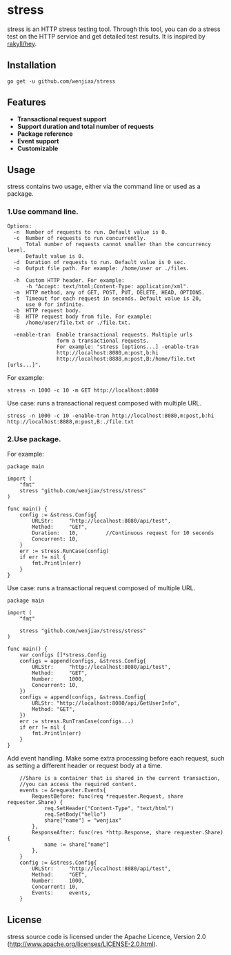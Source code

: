 # stress

stress is an HTTP stress testing tool. Through this tool, you can do a stress test on the HTTP service and get detailed test results. It is inspired by [rakyll/hey](https://github.com/rakyll/hey).

## Installation

    go get -u github.com/wenjiax/stress

## Features

* **Transactional request support**
* **Support duration and total number of requests**
* **Package reference**
* **Event support**
* **Customizable**
 
## Usage

stress contains two usage, either via the command line or used as a package.

### 1.Use command line.

```
Options:
  -n  Number of requests to run. Default value is 0.
  -c  Number of requests to run concurrently. 
      Total number of requests cannot smaller than the concurrency level. 
      Default value is 0.
  -d  Duration of requests to run. Default value is 0 sec.
  -o  Output file path. For example: /home/user or ./files.
  
  -h  Custom HTTP header. For example: 
      -h "Accept: text/html;Content-Type: application/xml".
  -m  HTTP method, any of GET, POST, PUT, DELETE, HEAD, OPTIONS.
  -t  Timeout for each request in seconds. Default value is 20, 
      use 0 for infinite.
  -b  HTTP request body.
  -B  HTTP request body from file. For example:
      /home/user/file.txt or ./file.txt.
  
  -enable-tran  Enable transactional requests. Multiple urls 
                form a transactional requests. 
                For example: "stress [options...] -enable-tran 
                http://localhost:8080,m:post,b:hi 
                http://localhost:8888,m:post,B:/home/file.txt [urls...]".
```

For example:

```
stress -n 1000 -c 10 -m GET http://localhost:8080
```

Use case: runs a transactional request composed with multiple URL. 

```
stress -n 1000 -c 10 -enable-tran http://localhost:8080,m:post,b:hi http://localhost:8888,m:post,B:./file.txt
```

 ### 2.Use package.

For example:

```
package main

import (
	"fmt"
	stress "github.com/wenjiax/stress/stress"
)

func main() {
	config := &stress.Config{
		URLStr:     "http://localhost:8080/api/test",
		Method:     "GET",
		Duration:   10,         //Continuous request for 10 seconds
		Concurrent: 10,
	}
	err := stress.RunCase(config)
	if err != nil {
		fmt.Println(err)
	}
}
```

Use case: runs a transactional request composed of multiple URL.

```
package main

import (
	"fmt"

	stress "github.com/wenjiax/stress/stress"
)

func main() {
	var configs []*stress.Config
	configs = append(configs, &stress.Config{
		URLStr:     "http://localhost:8080/api/test",
		Method:     "GET",
		Number:     1000,
		Concurrent: 10,
	})
	configs = append(configs, &stress.Config{
		URLStr: "http://localhost:8080/api/GetUserInfo",
		Method: "GET",
	})
	err := stress.RunTranCase(configs...)
	if err != nil {
		fmt.Println(err)
	}
}
```
Add event handling. Make some extra processing before each request, such as setting a different header or request body at a time.
```
    //Share is a container that is shared in the current transaction,
    //you can access the required content.
	events := &requester.Events{
		RequestBefore: func(req *requester.Request, share requester.Share) {
			req.SetHeader("Content-Type", "text/html")
			req.SetBody("hello")
			share["name"] = "wenjiax"
		},
		ResponseAfter: func(res *http.Response, share requester.Share) {
			name := share["name"]
		},
	}
	config := &stress.Config{
		URLStr:     "http://localhost:8080/api/test",
		Method:     "GET",
		Number:     1000,
		Concurrent: 10,
		Events:     events,
	}
```

## License

stress source code is licensed under the Apache Licence, Version 2.0 (http://www.apache.org/licenses/LICENSE-2.0.html).

